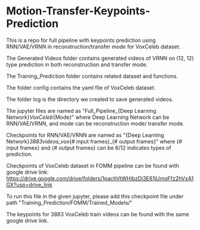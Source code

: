 # Motion-Transfer-Keypoints-Prediction
This is a repo for full pipeline with keypoints prediction using RNN/VAE/VRNN in reconstruction/transfer mode for VoxCeleb dataset.

The Generated Videos folder contains generated videos of VRNN on (12, 12) type prediction in both reconstruction and transfer mode.

The Training_Prediction folder contains related dataset and functions.

The folder config contains the yaml file of VoxCeleb dataset.

The folder log is the directory we created to save generated videos.


The jupyter files are named as "Full_Pipeline_{Deep Learning Network}_VoxCeleb_{Mode}" where Deep Learning Network can be RNN/VAE/VRNN, and mode can be reconstruction mode/ transfer mode.

Checkpoints for RNN/VAE/VRNN are named as "{Deep Learning Network}_3883videos_vox_{# input frames}_{# output frames}" where {# input frames} and {# output frames} can be 6/12 indicates types of prediction.

Checkpoints of VoxCeleb dataset in FOMM pipeline can be found with google drive link:
https://drive.google.com/drive/folders/1pachVtWHibzDi3E61jUmqFfz2hVxA1GX?usp=drive_link

To run this file in the given jupyter, please add this checkpoint file under path "Training_Prediction/FOMM/Trained_Models/"

The keypoints for 3883 VoxCeleb train videos can be found with the same google drive link.
